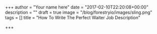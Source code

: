 +++
author = "Your name here"
date = "2017-02-10T22:20:08+00:00"
description = ""
draft = true
image = "/blog/forestryio/images/sling.png"
tags = []
title = "How To Write The Perfect Waiter Job Description"

+++
